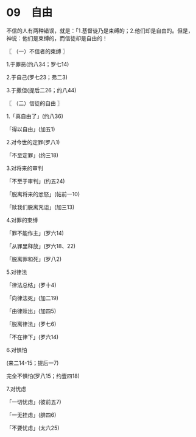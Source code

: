 # 09　自由


不信的人有两种错误，就是：「1.基督徒乃是束缚的；2.他们却是自由的。但是，神说：他们是束缚的，而信徒却是自由的！



〖 （一）不信者的束缚 〗

1.于罪恶(约八34；罗七14)

2.于自己(罗七23；弗二3)

3.于撒但(提后二26；约八44)



〖 （二）信徒的自由 〗

1.「真自由了」(约八36)

「得以自由」(加五1)

2.对今世的定罪(罗八1)

「不至定罪」(约三18)

3.对将来的审判

「不至于审判」(约五24)

「脱离将来的忿怒」(帖前一10)

「赎我们脱离咒诅」(加三13)

4.对罪的束缚

「罪不能作主」(罗六14)

「从罪里释放」(罗六18、22)

「脱离罪和死」(罗八2)

5.对律法

「律法总结」(罗十4)

「向律法死」(加二19)

「由律赎出」(加四5)

「脱离律法」(罗七6)

「不在律下」(罗六14)

6.对惧怕

(来二14-15；提后一7)

完全不惧怕(罗八15；约壹四18)

7.对忧虑

「一切忧虑」(彼前五7)

「一无挂虑」(腓四6)

「不要忧虑」(太六25)

